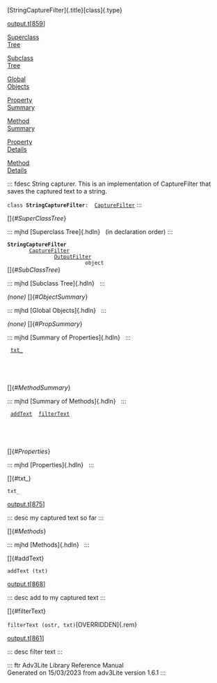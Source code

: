 [StringCaptureFilter]{.title}[class]{.type}

[output.t](../file/output.t.html)\[[859](../source/output.t.html#859)\]

[Superclass\
Tree](#_SuperClassTree_)

[Subclass\
Tree](#_SubClassTree_)

[Global\
Objects](#_ObjectSummary_)

[Property\
Summary](#_PropSummary_)

[Method\
Summary](#_MethodSummary_)

[Property\
Details](#_Properties_)

[Method\
Details](#_Methods_)

::: fdesc
String capturer. This is an implementation of CaptureFilter that saves
the captured text to a string.

`class `**`StringCaptureFilter`**` :   `[`CaptureFilter`](../object/CaptureFilter.html)
:::

[]{#_SuperClassTree_}

::: mjhd
[Superclass Tree]{.hdln}   (in declaration order)
:::

**`StringCaptureFilter`**\
`         `[`CaptureFilter`](../object/CaptureFilter.html)\
`                 `[`OutputFilter`](../object/OutputFilter.html)\
`                         object`\
[]{#_SubClassTree_}

::: mjhd
[Subclass Tree]{.hdln}  
:::

*(none)* []{#_ObjectSummary_}

::: mjhd
[Global Objects]{.hdln}  
:::

*(none)* []{#_PropSummary_}

::: mjhd
[Summary of Properties]{.hdln}  
:::

` `[`txt_`](#txt_)`  `

` `

` `

[]{#_MethodSummary_}

::: mjhd
[Summary of Methods]{.hdln}  
:::

` `[`addText`](#addText)`  `[`filterText`](#filterText)`  `

` `

` `

[]{#_Properties_}

::: mjhd
[Properties]{.hdln}  
:::

[]{#txt_}

`txt_`

[output.t](../file/output.t.html)\[[875](../source/output.t.html#875)\]

::: desc
my captured text so far
:::

[]{#_Methods_}

::: mjhd
[Methods]{.hdln}  
:::

[]{#addText}

`addText (txt)`

[output.t](../file/output.t.html)\[[868](../source/output.t.html#868)\]

::: desc
add to my captured text
:::

[]{#filterText}

`filterText (ostr, txt)`[OVERRIDDEN]{.rem}

[output.t](../file/output.t.html)\[[861](../source/output.t.html#861)\]

::: desc
filter text
:::

::: ftr
Adv3Lite Library Reference Manual\
Generated on 15/03/2023 from adv3Lite version 1.6.1
:::
